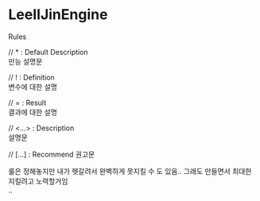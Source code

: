 # LeeIlJinEngine

Rules  
  
//	* : Default Description  
만능 설명문  
  
//	! : Definition  
변수에 대한 설명  
  
//	= : Result  
결과에 대한 설명  
  
//	<...> : Description  
설명문  
  
//  [...] : Recommend
권고문  
  
  
룰은 정해놓지만 내가 헷갈려서 완벽하게 못지킬 수 도 있음.. 그래도 만들면서 최대한 지킬려고 노력할거임  
..
